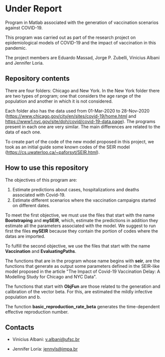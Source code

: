 # Under Report

Program in Matlab associated with the generation of vaccination scenarios against COVID-19.

This program was carried out as part of the research project on epidemiological models of COVID-19 and the impact of vaccination in this pandemic. 

The project members are Eduardo Massad, Jorge P. Zubelli, Vinicius Albani and Jennifer Loria.

## Repository contents

There are four folders: Chicago and New York. In the New York folder there are two types of program;  one that considers the age range of the population and another in which it is not considered.  

Each folder also has the data used from 01-Mar-2020 to 28-Nov-2020 (https://www.chicago.gov/city/en/sites/covid-19/home.html and https://www1.nyc.gov/site/doh/covid/covid-19-data.page). The programs present in each one are very similar. The main differences are related to the data of each one.

To create part of the code of the new model proposed in this project, we took as an initial guide some known codes of the SEIR model (https://cs.uwaterloo.ca/~paforsyt/SEIR.html).

## How to use this repository

The objectives of this program are:

1. Estimate predictions about cases, hospitalizations and deaths associated with Covid-19.
2. Estimate different scenarios where the vaccination campaigns started on different dates.

To meet the first objective, we must use the files that start with the name **Bootstraping** and **mySEIR**, which, estimate the predictions in addition they estimate all the parameters associated with the model. We suggest to run first the files **mySEIR** because they contain the portion of codes where the datas are imported.

To fulfill the second objective, we use the files that start with the name **Vaccination** and **EvaluatingPaths**.

The functions that are in the program whose name begins with **seir**, are the functions that generate as output some parameters defined in the SEIR-like model proposed in the article "The Impact of Covid-19 Vaccination Delay: A Modelling Study for Chicago and NYC Data". 

The functions that start with **ObjFun** are those related to the generation and calibration of the vector beta. For this, are estimated the mildly infective population  and b.

The function **basic_reproduction_rate_beta** generates the time-dependent effective reproduction number.


## Contacts

* Vinicius Albani: v.albani@ufsc.br

* Jennifer Loría: jennyls@impa.br

